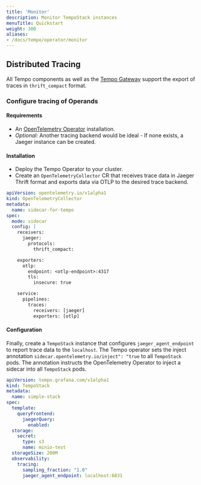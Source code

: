 ```yaml
---
title: 'Monitor'
description: Monitor TempoStack instances
menuTitle: Quickstart
weight: 300
aliases:
- /docs/tempo/operator/monitor
---
```


## Distributed Tracing

All Tempo components as well as the [Tempo Gateway](https://github.com/observatorium/api) support the export of traces in `thrift_compact` format.

### Configure tracing of Operands

#### Requirements

* An [OpenTelemetry Operator](https://opentelemetry.io/docs/k8s-operator/#getting-started) installation.
* *Optional:* Another tracing backend would be ideal - If none exists, a Jaeger instance can be created.

#### Installation

* Deploy the Tempo Operator to your cluster.
* Create an `OpenTelemetryCollector` CR that receives trace data in Jaeger Thrift format and exports data via OTLP to the desired trace backend.

```yaml
apiVersion: opentelemetry.io/v1alpha1
kind: OpenTelemetryCollector
metadata:
  name: sidecar-for-tempo
spec:
  mode: sidecar
  config: |
    receivers:
      jaeger:
        protocols:
          thrift_compact:

    exporters:
      otlp:
        endpoint: <otlp-endpoint>:4317
        tls:
          insecure: true

    service:
      pipelines:
        traces:
          receivers: [jaeger]
          exporters: [otlp]
```

#### Configuration

Finally, create a `TempoStack` instance that configures `jaeger_agent_endpoint` to report trace data to the `localhost`. 
The Tempo operator sets the inject annotation `sidecar.opentelemetry.io/inject": "true` to all `TempoStack` pods.
The annotation instructs the OpenTelemetry Operator to inject a sidecar into all `TempoStack` pods.

```yaml
apiVersion: tempo.grafana.com/v1alpha1
kind: TempoStack
metadata:
  name: simple-stack
spec:
  template:
    queryFrontend:
      jaegerQuery:
        enabled:
  storage:
    secret:
      type: s3
      name: minio-test
  storageSize: 200M
  observability:
    tracing:
      sampling_fraction: "1.0"
      jaeger_agent_endpoint: localhost:6831
```
